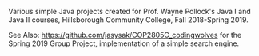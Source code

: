 Various simple Java projects created for Prof. Wayne Pollock's Java I and Java II courses, Hillsborough 
Community College, Fall 2018-Spring 2019.

See Also: https://github.com/jasysak/COP2805C_codingwolves for the Spring 2019 Group Project, implementation 
of a simple search engine. 
